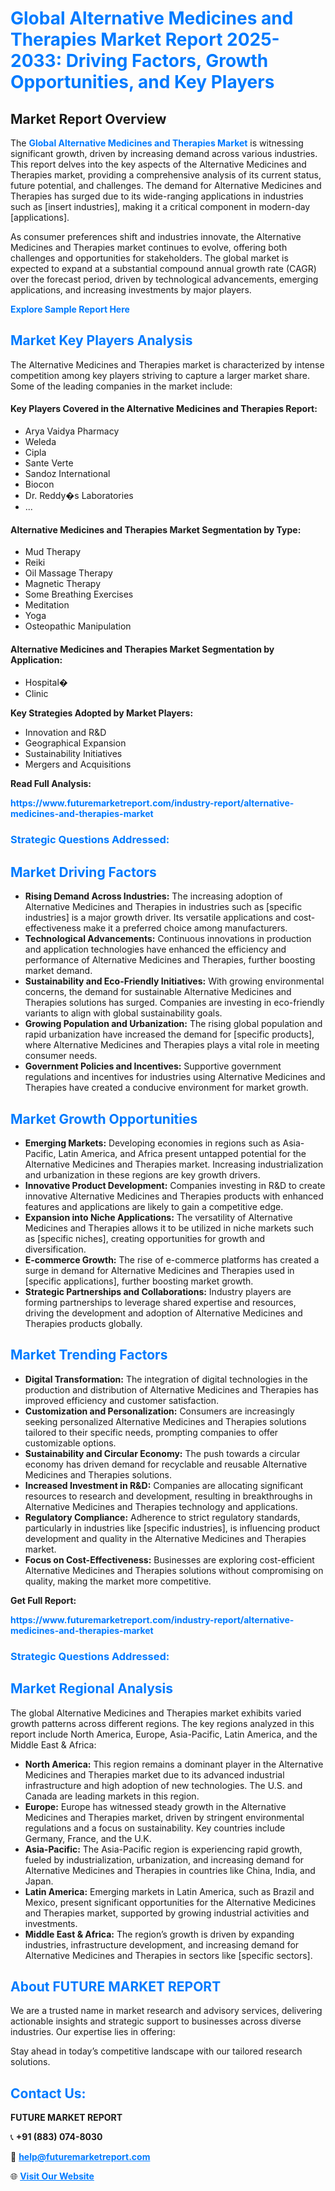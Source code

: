 <h1 style="color: #007BFF;">Global Alternative Medicines and Therapies Market Report 2025-2033: Driving Factors, Growth Opportunities, and Key Players</h1>

<section id="overview">
<h2>Market Report Overview</h2>
<p>The <a href="https://www.futuremarketreport.com/industry-report/alternative-medicines-and-therapies-market" style="color: #007BFF; text-decoration: none;"><strong>Global Alternative Medicines and Therapies Market</strong></a> is witnessing significant growth, driven by increasing demand across various industries. This report delves into the key aspects of the Alternative Medicines and Therapies market, providing a comprehensive analysis of its current status, future potential, and challenges. The demand for Alternative Medicines and Therapies has surged due to its wide-ranging applications in industries such as [insert industries], making it a critical component in modern-day [applications].</p>
<p>As consumer preferences shift and industries innovate, the Alternative Medicines and Therapies market continues to evolve, offering both challenges and opportunities for stakeholders. The global market is expected to expand at a substantial compound annual growth rate (CAGR) over the forecast period, driven by technological advancements, emerging applications, and increasing investments by major players.</p>
</section>

<section id="overview">
<p><a href="https://www.futuremarketreport.com/request-sample/reportId=100933" style="color: #007BFF; text-decoration: none;"><strong>Explore Sample Report Here</strong></a></p>
</section>

<section id="key-players">
<h2 style="color: #007BFF;">Market Key Players Analysis</h2>
<p>The Alternative Medicines and Therapies market is characterized by intense competition among key players striving to capture a larger market share. Some of the leading companies in the market include:</p>
<h4>Key Players Covered in the Alternative Medicines and Therapies Report:</h4>
<ul><li>Arya Vaidya Pharmacy</li><li>Weleda</li><li>Cipla</li><li>Sante Verte</li><li>Sandoz International</li><li>Biocon</li><li>Dr. Reddy�s Laboratories</li><li>...</li></ul>
<h4>Alternative Medicines and Therapies Market Segmentation by Type:</h4>
<ul><li>Mud Therapy</li><li>Reiki</li><li>Oil Massage Therapy</li><li>Magnetic Therapy</li><li>Some Breathing Exercises</li><li>Meditation</li><li>Yoga</li><li>Osteopathic Manipulation</li></ul>

<h4>Alternative Medicines and Therapies Market Segmentation by Application:</h4>
<ul><li>Hospital�</li><li>Clinic</li></ul>
<p><strong>Key Strategies Adopted by Market Players:</strong></p>
<ul>
<li>Innovation and R&D</li>
<li>Geographical Expansion</li>
<li>Sustainability Initiatives</li>
<li>Mergers and Acquisitions</li>
</ul>
</section>

<section>
<p><strong>Read Full Analysis: </strong></p><a href="https://www.futuremarketreport.com/industry-report/alternative-medicines-and-therapies-market" style="color: #007BFF; text-decoration: none;"><strong>https://www.futuremarketreport.com/industry-report/alternative-medicines-and-therapies-market</strong></a>
<h3 style="color: #007BFF;">Strategic Questions Addressed:</h3>
</section>

<section id="driving-factors">
<h2 style="color: #007BFF;">Market Driving Factors</h2>
<ul>
<li><strong>Rising Demand Across Industries:</strong> The increasing adoption of Alternative Medicines and Therapies in industries such as [specific industries] is a major growth driver. Its versatile applications and cost-effectiveness make it a preferred choice among manufacturers.</li>
<li><strong>Technological Advancements:</strong> Continuous innovations in production and application technologies have enhanced the efficiency and performance of Alternative Medicines and Therapies, further boosting market demand.</li>
<li><strong>Sustainability and Eco-Friendly Initiatives:</strong> With growing environmental concerns, the demand for sustainable Alternative Medicines and Therapies solutions has surged. Companies are investing in eco-friendly variants to align with global sustainability goals.</li>
<li><strong>Growing Population and Urbanization:</strong> The rising global population and rapid urbanization have increased the demand for [specific products], where Alternative Medicines and Therapies plays a vital role in meeting consumer needs.</li>
<li><strong>Government Policies and Incentives:</strong> Supportive government regulations and incentives for industries using Alternative Medicines and Therapies have created a conducive environment for market growth.</li>
</ul>
</section>

<section id="growth-opportunities">
<h2 style="color: #007BFF;">Market Growth Opportunities</h2>
<ul>
<li><strong>Emerging Markets:</strong> Developing economies in regions such as Asia-Pacific, Latin America, and Africa present untapped potential for the Alternative Medicines and Therapies market. Increasing industrialization and urbanization in these regions are key growth drivers.</li>
<li><strong>Innovative Product Development:</strong> Companies investing in R&D to create innovative Alternative Medicines and Therapies products with enhanced features and applications are likely to gain a competitive edge.</li>
<li><strong>Expansion into Niche Applications:</strong> The versatility of Alternative Medicines and Therapies allows it to be utilized in niche markets such as [specific niches], creating opportunities for growth and diversification.</li>
<li><strong>E-commerce Growth:</strong> The rise of e-commerce platforms has created a surge in demand for Alternative Medicines and Therapies used in [specific applications], further boosting market growth.</li>
<li><strong>Strategic Partnerships and Collaborations:</strong> Industry players are forming partnerships to leverage shared expertise and resources, driving the development and adoption of Alternative Medicines and Therapies products globally.</li>
</ul>
</section>

<section id="trending-factors">
<h2 style="color: #007BFF;">Market Trending Factors</h2>
<ul>
<li><strong>Digital Transformation:</strong> The integration of digital technologies in the production and distribution of Alternative Medicines and Therapies has improved efficiency and customer satisfaction.</li>
<li><strong>Customization and Personalization:</strong> Consumers are increasingly seeking personalized Alternative Medicines and Therapies solutions tailored to their specific needs, prompting companies to offer customizable options.</li>
<li><strong>Sustainability and Circular Economy:</strong> The push towards a circular economy has driven demand for recyclable and reusable Alternative Medicines and Therapies solutions.</li>
<li><strong>Increased Investment in R&D:</strong> Companies are allocating significant resources to research and development, resulting in breakthroughs in Alternative Medicines and Therapies technology and applications.</li>
<li><strong>Regulatory Compliance:</strong> Adherence to strict regulatory standards, particularly in industries like [specific industries], is influencing product development and quality in the Alternative Medicines and Therapies market.</li>
<li><strong>Focus on Cost-Effectiveness:</strong> Businesses are exploring cost-efficient Alternative Medicines and Therapies solutions without compromising on quality, making the market more competitive.</li>
</ul>
</section>

<section>
<p><strong>Get Full Report: </strong></p><a href="https://www.futuremarketreport.com/industry-report/alternative-medicines-and-therapies-market" style="color: #007BFF; text-decoration: none;"><strong>https://www.futuremarketreport.com/industry-report/alternative-medicines-and-therapies-market</strong></a>
<h3 style="color: #007BFF;">Strategic Questions Addressed:</h3>
</section>


<section id="regional-analysis">
<h2 style="color: #007BFF;">Market Regional Analysis</h2>
<p>The global Alternative Medicines and Therapies market exhibits varied growth patterns across different regions. The key regions analyzed in this report include North America, Europe, Asia-Pacific, Latin America, and the Middle East & Africa:</p>
<ul>
<li><strong>North America:</strong> This region remains a dominant player in the Alternative Medicines and Therapies market due to its advanced industrial infrastructure and high adoption of new technologies. The U.S. and Canada are leading markets in this region.</li>
<li><strong>Europe:</strong> Europe has witnessed steady growth in the Alternative Medicines and Therapies market, driven by stringent environmental regulations and a focus on sustainability. Key countries include Germany, France, and the U.K.</li>
<li><strong>Asia-Pacific:</strong> The Asia-Pacific region is experiencing rapid growth, fueled by industrialization, urbanization, and increasing demand for Alternative Medicines and Therapies in countries like China, India, and Japan.</li>
<li><strong>Latin America:</strong> Emerging markets in Latin America, such as Brazil and Mexico, present significant opportunities for the Alternative Medicines and Therapies market, supported by growing industrial activities and investments.</li>
<li><strong>Middle East & Africa:</strong> The region’s growth is driven by expanding industries, infrastructure development, and increasing demand for Alternative Medicines and Therapies in sectors like [specific sectors].</li>
</ul>
</section>

<footer>
<h2 style="color: #007BFF;">About FUTURE MARKET REPORT</h2>
<p>We are a trusted name in market research and advisory services, delivering actionable insights and strategic support to businesses across diverse industries. Our expertise lies in offering:</p>

<p>Stay ahead in today’s competitive landscape with our tailored research solutions.</p>

<h2 style="color: #007BFF;">Contact Us:</h2>
<p><strong>FUTURE MARKET REPORT</strong></p>
<p>📞 <strong>+91 (883) 074-8030</strong></p>
<p>📧 <strong><a href="mailto:help@futuremarketreport.com" style="color: #007BFF;">help@futuremarketreport.com</a></strong></p>
<p>🌐 <strong><a href="https://www.futuremarketreport.com/" style="color: #007BFF;">Visit Our Website</a></strong></p>
</footer>
